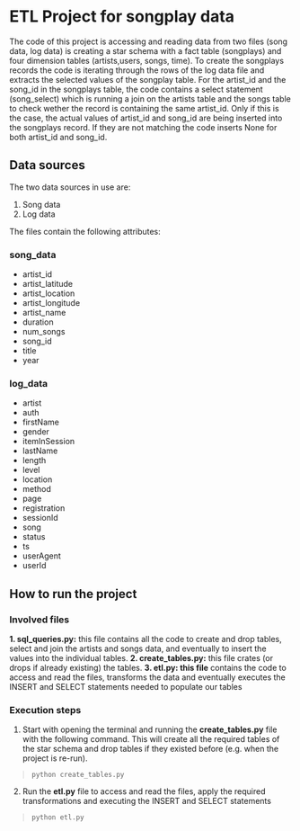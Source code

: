 # ETL Project for songplay data

The code of this project is accessing and reading data from two files (song data, log data) is creating a star schema with a fact table (songplays) and four dimension tables (artists,users, songs, time).
To create the songplays records the code is iterating through the rows of the log data file and extracts the selected values of the songplay table.
For the artist_id and the song_id in the songplays table, the code contains a select statement (song_select) which is running a join on the artists table and the songs table to check wether the record is containing the same artist_id.
Only if this is the case, the actual values of artist_id and song_id are being inserted into the songplays record.
If they are not matching the code inserts None for both artist_id and song_id.

## Data sources

The two data sources in use are:
1. Song data
2. Log data

The files contain the following attributes:

### song_data
- artist_id
- artist_latitude
- artist_location
- artist_longitude
- artist_name
- duration
- num_songs
- song_id
- title
- year

### log_data
- artist
- auth
- firstName
- gender
- itemInSession
- lastName
- length
- level
- location
- method
- page
- registration
- sessionId
- song
- status
- ts
- userAgent
- userId

## How to run the project

### Involved files

**1. sql_queries.py:** this file contains all the code to create and drop tables, select and join the artists and songs data, and eventually to insert the values into the individual tables.
**2. create_tables.py:** this file crates (or drops if already existing) the tables.
**3. etl.py: this file** contains the code to access and read the files, transforms the data and eventually executes the INSERT and SELECT statements needed to populate our tables

### Execution steps

1. Start with opening the terminal and running the **create_tables.py** file with the following command. This will create all the required tables of the star schema and drop tables if they existed before (e.g. when the project is re-run).

> `python create_tables.py`

2. Run the **etl.py** file to access and read the files, apply the required transformations and executing the INSERT and SELECT statements

> `python etl.py`
